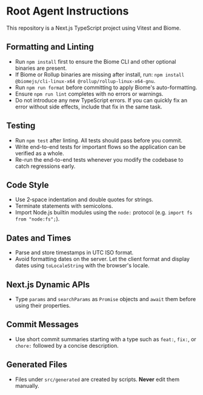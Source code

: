# Root Agent Instructions

This repository is a Next.js TypeScript project using Vitest and Biome.

## Formatting and Linting
- Run `npm install` first to ensure the Biome CLI and other optional binaries are present.
- If Biome or Rollup binaries are missing after install, run:
  `npm install @biomejs/cli-linux-x64 @rollup/rollup-linux-x64-gnu`.
- Run `npm run format` before committing to apply Biome's auto-formatting.
- Ensure `npm run lint` completes with no errors or warnings.
- Do not introduce any new TypeScript errors. If you can quickly fix an error
  without side effects, include that fix in the same task.

## Testing
- Run `npm test` after linting. All tests should pass before you commit.
- Write end-to-end tests for important flows so the application can be verified
  as a whole.
- Re-run the end-to-end tests whenever you modify the codebase to catch
  regressions early.

## Code Style
- Use 2‑space indentation and double quotes for strings.
- Terminate statements with semicolons.
- Import Node.js builtin modules using the `node:` protocol (e.g. `import fs from "node:fs";`).

## Dates and Times
- Parse and store timestamps in UTC ISO format.
- Avoid formatting dates on the server. Let the client format and display dates
  using `toLocaleString` with the browser's locale.

## Next.js Dynamic APIs
- Type `params` and `searchParams` as `Promise` objects and `await` them before using their properties.

## Commit Messages
- Use short commit summaries starting with a type such as `feat:`, `fix:`, or `chore:` followed by a concise description.

## Generated Files
- Files under `src/generated` are created by scripts. **Never** edit them manually.

